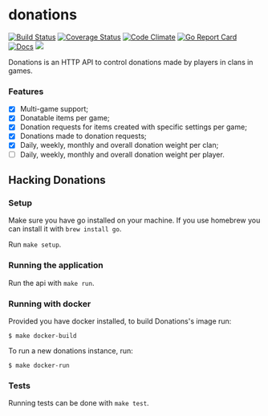 # donations

[![Build Status](https://travis-ci.org/topfreegames/donations.svg?branch=master)](https://travis-ci.org/topfreegames/donations)
[![Coverage Status](https://coveralls.io/repos/github/topfreegames/donations/badge.svg?branch=master)](https://coveralls.io/github/topfreegames/donations?branch=master)
[![Code Climate](https://codeclimate.com/github/topfreegames/donations/badges/gpa.svg)](https://codeclimate.com/github/topfreegames/donations)
[![Go Report Card](https://goreportcard.com/badge/github.com/topfreegames/donations)](https://goreportcard.com/report/github.com/topfreegames/donations)
[![Docs](https://readthedocs.org/projects/donations-api/badge/?version=latest
)](http://donations-api.readthedocs.io/en/latest/)
[![](https://imagelayers.io/badge/tfgco/donations:latest.svg)](https://imagelayers.io/?images=tfgco/donations:latest 'Donations Image Layers')

Donations is an HTTP API to control donations made by players in clans in games.

### Features

- [x] Multi-game support;
- [x] Donatable items per game;
- [x] Donation requests for items created with specific settings per game;
- [x] Donations made to donation requests;
- [x] Daily, weekly, monthly and overall donation weight per clan;
- [ ] Daily, weekly, monthly and overall donation weight per player.

## Hacking Donations

### Setup

Make sure you have go installed on your machine.
If you use homebrew you can install it with `brew install go`.

Run `make setup`.

### Running the application

Run the api with `make run`.

### Running with docker

Provided you have docker installed, to build Donations's image run:

    $ make docker-build

To run a new donations instance, run:

    $ make docker-run

### Tests

Running tests can be done with `make test`.
